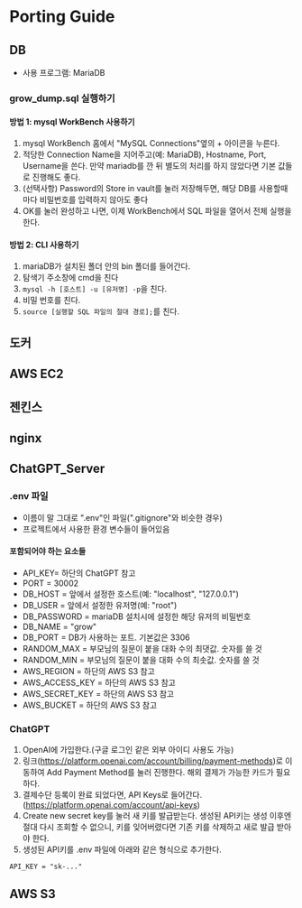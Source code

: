 # Porting Guide
## DB
- 사용 프로그램: MariaDB
### grow_dump.sql 실행하기
#### 방법 1: mysql WorkBench 사용하기
1. mysql WorkBench 홈에서 "MySQL Connections"옆의 + 아이콘을 누른다.
2. 적당한 Connection Name을 지어주고(예: MariaDB), Hostname, Port, Username을 쓴다. 만약 mariadb를 깐 뒤 별도의 처리를 하지 않았다면 기본 값들로 진행해도 좋다.
3. (선택사항) Password의 Store in vault를 눌러 저장해두면, 해당 DB를 사용할때마다 비밀번호를 입력하지 않아도 좋다
4. OK를 눌러 완성하고 나면, 이제 WorkBench에서 SQL 파일을 열어서 전체 실행을 한다.

#### 방법 2: CLI 사용하기
1. mariaDB가 설치된 폴더 안의 bin 폴더를 들어간다.
2. 탐색기 주소창에 cmd을 친다
3. `mysql -h [호스트] -u [유저명] -p`을 친다.
4. 비밀 번호를 친다.
5. `source [실행할 SQL 파일의 절대 경로];`를 친다.

## 도커

## AWS EC2

## 젠킨스

## nginx

## ChatGPT_Server
### .env 파일
- 이름이 말 그대로 ".env"인 파일(".gitignore"와 비슷한 경우)
- 프로젝트에서 사용한 환경 변수들이 들어있음
#### 포함되어야 하는 요소들
- API_KEY= 하단의 ChatGPT 참고
- PORT = 30002
- DB_HOST = 앞에서 설정한 호스트(예: "localhost", "127.0.0.1")
- DB_USER = 앞에서 설정한 유저명(예: "root")
- DB_PASSWORD = mariaDB 설치시에 설정한 해당 유저의 비밀번호
- DB_NAME = "grow"
- DB_PORT = DB가 사용하는 포트. 기본값은 3306
- RANDOM_MAX = 부모님의 질문이 붙을 대화 수의 최댓값. 숫자를 쓸 것
- RANDOM_MIN = 부모님의 질문이 붙을 대화 수의 최솟값. 숫자를 쓸 것
- AWS_REGION = 하단의 AWS S3 참고
- AWS_ACCESS_KEY = 하단의 AWS S3 참고
- AWS_SECRET_KEY = 하단의 AWS S3 참고
- AWS_BUCKET = 하단의 AWS S3 참고

### ChatGPT
1. OpenAI에 가입한다.(구글 로그인 같은 외부 아이디 사용도 가능)
2. 링크(https://platform.openai.com/account/billing/payment-methods)로 이동하여 Add Payment Method를 눌러 진행한다. 해외 결제가 가능한 카드가 필요하다.
3. 결제수단 등록이 완료 되었다면, API Keys로 들어간다. (https://platform.openai.com/account/api-keys)
4. Create new secret key를 눌러 새 키를 발급받는다. 생성된 API키는 생성 이후엔 절대 다시 조회할 수 없으니, 키를 잊어버렸다면 기존 키를 삭제하고 새로 발급 받아야 한다.
5. 생성된 API키를 .env 파일에 아래와 같은 형식으로 추가한다.
```
API_KEY = "sk-..."
```

## AWS S3